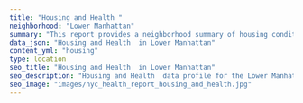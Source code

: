 ```yaml
---
title: "Housing and Health "
neighborhood: "Lower Manhattan"
summary: "This report provides a neighborhood summary of housing conditions and related health outcomes. It also describes population characteristics that can increase vulnerability to housing hazards."
data_json: "Housing and Health  in Lower Manhattan"
content_yml: "housing"
type: location
seo_title: "Housing and Health  in Lower Manhattan"
seo_description: "Housing and Health  data profile for the Lower Manhattan neighborhood of NYC."
seo_image: "images/nyc_health_report_housing_and_health.jpg"
---
```

